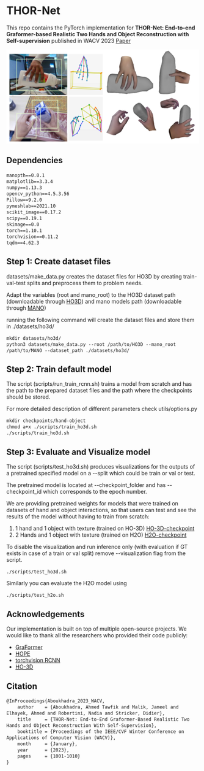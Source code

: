# THOR-Net

This repo contains the PyTorch implementation for **THOR-Net: End-to-end Graformer-based Realistic Two Hands and Object Reconstruction with Self-supervision** published in WACV 2023 [Paper](https://openaccess.thecvf.com/content/WACV2023/html/Aboukhadra_THOR-Net_End-to-End_Graformer-Based_Realistic_Two_Hands_and_Object_Reconstruction_With_WACV_2023_paper.html)

![This is an image](teaser.png)

## Dependencies

```
manopth==0.0.1
matplotlib==3.3.4
numpy==1.13.3
opencv_python==4.5.3.56
Pillow==9.2.0
pymeshlab==2021.10
scikit_image==0.17.2
scipy==0.19.1
skimage==0.0
torch==1.10.1
torchvision==0.11.2
tqdm==4.62.3
```

## Step 1: Create dataset files
datasets/make_data.py creates the dataset files for HO3D by creating train-val-test splits and preprocess them to problem needs. 

Adapt the variables (root and mano_root) to the HO3D dataset path (downloadable through [HO3D](https://www.tugraz.at/index.php?id=40231)) and mano models path (downloadable through [MANO](https://mano.is.tue.mpg.de/)) 

running the following command will create the dataset files and store them in ./datasets/ho3d/

```
mkdir datasets/ho3d/
python3 datasets/make_data.py --root /path/to/HO3D --mano_root /path/to/MANO --dataset_path ./datasets/ho3d/

```
## Step 2: Train default model

The script (scripts/run_train_rcnn.sh) trains a model from scratch and has the path to the prepared dataset files and the path where the checkpoints should be stored. 

For more detailed description of different parameters check utils/options.py

```
mkdir checkpoints/hand-object
chmod a+x ./scripts/train_ho3d.sh
./scripts/train_ho3d.sh
```

## Step 3: Evaluate and Visualize model
The script (scripts/test_ho3d.sh) produces visualizations for the outputs of a pretrained specified model on a --split which could be train or val or test.

The pretrained model is located at --checkpoint_folder and has --checkpoint_id which corresponds to the epoch number.

We are providing pretrained weights for models that were trained on datasets of hand and object interactions, so that users can test and see the results of the model without having to train from scratch:

1. 1 hand and 1 object with texture (trained on HO-3D) [HO-3D-checkpoint](https://cloud.dfki.de/owncloud/index.php/s/CZtPMQjqJMEg52q)
2. 2 Hands and 1 object with texture (trained on H2O) [H2O-checkpoint](https://cloud.dfki.de/owncloud/index.php/s/NkjaqqRsPpMRF8s)

To disable the visualization and run inference only (with evaluation if GT exists in case of a train or val split) remove --visualization flag from the script.

```
./scripts/test_ho3d.sh
```

Similarly you can evaluate the H2O model using

```
./scripts/test_h2o.sh
```

## Acknowledgements

Our implementation is built on top of multiple open-source projects. We would like to thank all the researchers who provided their code publicly:

- [GraFormer](https://github.com/Graformer/GraFormer)
- [HOPE](https://github.com/bardiadoosti/HOPE)
- [torchvision RCNN](https://pytorch.org/vision/main/models/generated/torchvision.models.detection.keypointrcnn_resnet50_fpn.html#torchvision.models.detection.keypointrcnn_resnet50_fpn)
- [HO-3D](https://github.com/shreyashampali/ho3d)


## Citation 

```
@InProceedings{Aboukhadra_2023_WACV,
    author    = {Aboukhadra, Ahmed Tawfik and Malik, Jameel and Elhayek, Ahmed and Robertini, Nadia and Stricker, Didier},
    title     = {THOR-Net: End-to-End Graformer-Based Realistic Two Hands and Object Reconstruction With Self-Supervision},
    booktitle = {Proceedings of the IEEE/CVF Winter Conference on Applications of Computer Vision (WACV)},
    month     = {January},
    year      = {2023},
    pages     = {1001-1010}
}
```
